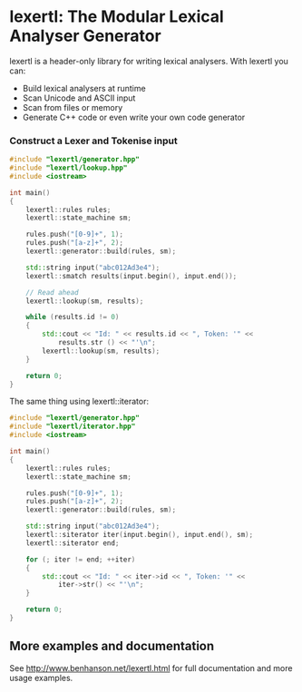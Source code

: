 lexertl: The Modular Lexical Analyser Generator
=======

lexertl is a header-only library for writing lexical analysers. With lexertl you can:

- Build lexical analysers at runtime
- Scan Unicode and ASCII input
- Scan from files or memory
- Generate C++ code or even write your own code generator

### Construct a Lexer and Tokenise input

```cpp
#include "lexertl/generator.hpp"
#include "lexertl/lookup.hpp"
#include <iostream>

int main()
{
    lexertl::rules rules;
    lexertl::state_machine sm;

    rules.push("[0-9]+", 1);
    rules.push("[a-z]+", 2);
    lexertl::generator::build(rules, sm);

    std::string input("abc012Ad3e4");
    lexertl::smatch results(input.begin(), input.end());

    // Read ahead
    lexertl::lookup(sm, results);

    while (results.id != 0)
    {
        std::cout << "Id: " << results.id << ", Token: '" <<
            results.str () << "'\n";
        lexertl::lookup(sm, results);
    }

    return 0;
}
```

The same thing using lexertl::iterator:

```cpp
#include "lexertl/generator.hpp"
#include "lexertl/iterator.hpp"
#include <iostream>

int main()
{
    lexertl::rules rules;
    lexertl::state_machine sm;

    rules.push("[0-9]+", 1);
    rules.push("[a-z]+", 2);
    lexertl::generator::build(rules, sm);

    std::string input("abc012Ad3e4");
    lexertl::siterator iter(input.begin(), input.end(), sm);
    lexertl::siterator end;

    for (; iter != end; ++iter)
    {
        std::cout << "Id: " << iter->id << ", Token: '" <<
            iter->str() << "'\n";
    }

    return 0;
}
```

## More examples and documentation

See http://www.benhanson.net/lexertl.html for full documentation and more usage examples.

